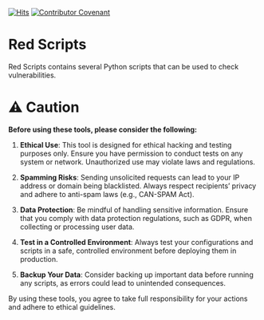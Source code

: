 [![Hits](https://hits.sh/github.com/w3nabil/red-scripts.svg?style=plastic&label=Viewers&labelColor=000000)](https://hits.sh/github.com/w3nabil/red-scripts/) [![Contributor Covenant](https://img.shields.io/badge/Contributor%20Covenant-2.1-4baaaa.svg)](code_of_conduct.md)
# Red Scripts
Red Scripts contains several Python scripts that can be used to check vulnerabilities. 

# ⚠️ Caution 

**Before using these tools, please consider the following:**

1. **Ethical Use**: This tool is designed for ethical hacking and testing purposes only. Ensure you have permission to conduct tests on any system or network. Unauthorized use may violate laws and regulations.

2. **Spamming Risks**: Sending unsolicited requests can lead to your IP address or domain being blacklisted. Always respect recipients’ privacy and adhere to anti-spam laws (e.g., CAN-SPAM Act).

3. **Data Protection**: Be mindful of handling sensitive information. Ensure that you comply with data protection regulations, such as GDPR, when collecting or processing user data.

4. **Test in a Controlled Environment**: Always test your configurations and scripts in a safe, controlled environment before deploying them in production.

5. **Backup Your Data**: Consider backing up important data before running any scripts, as errors could lead to unintended consequences.

By using these tools, you agree to take full responsibility for your actions and adhere to ethical guidelines.
